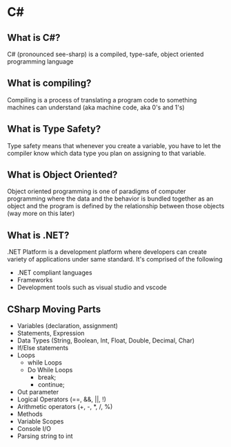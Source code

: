 # C#

## What is C#?
C# (pronounced see-sharp) is a compiled, type-safe, object oriented programming language

## What is compiling?
Compiling is a process of translating a program code to something machines can understand (aka machine code, aka 0's and 1's)

## What is Type Safety?
Type safety means that whenever you create a variable, you have to let the compiler know which data type you plan on assigning to that variable.

## What is Object Oriented?
Object oriented programming is one of paradigms of computer programming where the data and the behavior is bundled together as an object and the program is defined by the relationship between those objects (way more on this later)

## What is .NET?
.NET Platform is a development platform where developers can create variety of applications under same standard.
It's comprised of the following
- .NET compliant languages
- Frameworks
- Development tools such as visual studio and vscode




## CSharp Moving Parts
- Variables (declaration, assignment)
- Statements, Expression
- Data Types (String, Boolean, Int, Float, Double, Decimal, Char)
- If/Else statements
- Loops
    - while Loops
    - Do While Loops
        - break;
        - continue;
- Out parameter
- Logical Operators (==, &&, ||, !)
- Arithmetic operators (+, -, *, /, %)
- Methods
- Variable Scopes
- Console I/O
- Parsing string to int
